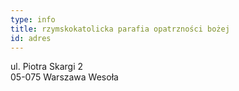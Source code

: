 ```yaml
---
type: info
title: rzymskokatolicka parafia opatrzności bożej
id: adres
---
```


ul. Piotra Skargi 2\
05-075 Warszawa Wesoła
